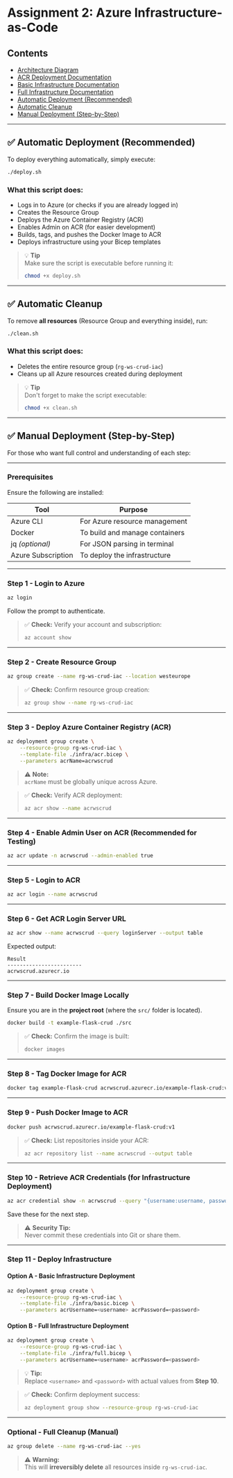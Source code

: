# Assignment 2: Azure Infrastructure-as-Code

## Contents

- [Architecture Diagram](docs/diagram.md)
- [ACR Deployment Documentation](docs/acr.md)
- [Basic Infrastructure Documentation](docs/basic.md)
- [Full Infrastructure Documentation](docs/full.md)
- [Automatic Deployment (Recommended)](#automatic-deployment-recommended)
- [Automatic Cleanup](#automatic-cleanup)
- [Manual Deployment (Step-by-Step)](#manual-deployment-step-by-step)

---

## ✅ Automatic Deployment (Recommended)

To deploy everything automatically, simply execute:

```bash
./deploy.sh
```

### What this script does:
- Logs in to Azure (or checks if you are already logged in)
- Creates the Resource Group
- Deploys the Azure Container Registry (ACR)
- Enables Admin on ACR (for easier development)
- Builds, tags, and pushes the Docker Image to ACR
- Deploys infrastructure using your Bicep templates

> 💡 **Tip**  
> Make sure the script is executable before running it:
> ```bash
> chmod +x deploy.sh
> ```

---

## ✅ Automatic Cleanup

To remove **all resources** (Resource Group and everything inside), run:

```bash
./clean.sh
```

### What this script does:
- Deletes the entire resource group (`rg-ws-crud-iac`)
- Cleans up all Azure resources created during deployment

> 💡 **Tip**  
> Don't forget to make the script executable:
> ```bash
> chmod +x clean.sh
> ```

---

## ✅ Manual Deployment (Step-by-Step)

For those who want full control and understanding of each step:

---

### Prerequisites
Ensure the following are installed:

| Tool            | Purpose                         |
|-----------------|---------------------------------|
| Azure CLI       | For Azure resource management  |
| Docker          | To build and manage containers |
| jq *(optional)* | For JSON parsing in terminal   |
| Azure Subscription | To deploy the infrastructure |

---

### Step 1 - Login to Azure

```bash
az login
```

Follow the prompt to authenticate.

> ✅ **Check:** Verify your account and subscription:
> ```bash
> az account show
> ```

---

### Step 2 - Create Resource Group

```bash
az group create --name rg-ws-crud-iac --location westeurope
```

> ✅ **Check:** Confirm resource group creation:
> ```bash
> az group show --name rg-ws-crud-iac
> ```

---

### Step 3 - Deploy Azure Container Registry (ACR)

```bash
az deployment group create \
    --resource-group rg-ws-crud-iac \
    --template-file ./infra/acr.bicep \
    --parameters acrName=acrwscrud
```

> ⚠ **Note:**  
> `acrName` must be globally unique across Azure.

> ✅ **Check:** Verify ACR deployment:
> ```bash
> az acr show --name acrwscrud
> ```

---

### Step 4 - Enable Admin User on ACR (Recommended for Testing)

```bash
az acr update -n acrwscrud --admin-enabled true
```

---

### Step 5 - Login to ACR

```bash
az acr login --name acrwscrud
```

---

### Step 6 - Get ACR Login Server URL

```bash
az acr show --name acrwscrud --query loginServer --output table
```

Expected output:

```text
Result
------------------------
acrwscrud.azurecr.io
```

---

### Step 7 - Build Docker Image Locally

Ensure you are in the **project root** (where the `src/` folder is located).

```bash
docker build -t example-flask-crud ./src
```

> ✅ **Check:** Confirm the image is built:
> ```bash
> docker images
> ```

---

### Step 8 - Tag Docker Image for ACR

```bash
docker tag example-flask-crud acrwscrud.azurecr.io/example-flask-crud:v1
```

---

### Step 9 - Push Docker Image to ACR

```bash
docker push acrwscrud.azurecr.io/example-flask-crud:v1
```

> ✅ **Check:** List repositories inside your ACR:
> ```bash
> az acr repository list --name acrwscrud --output table
> ```

---

### Step 10 - Retrieve ACR Credentials (for Infrastructure Deployment)

```bash
az acr credential show -n acrwscrud --query "{username:username, password:passwords[0].value}"
```

Save these for the next step.

> ⚠ **Security Tip:**  
> Never commit these credentials into Git or share them.

---

### Step 11 - Deploy Infrastructure

#### Option A - Basic Infrastructure Deployment

```bash
az deployment group create \
    --resource-group rg-ws-crud-iac \
    --template-file ./infra/basic.bicep \
    --parameters acrUsername=<username> acrPassword=<password>
```

#### Option B - Full Infrastructure Deployment

```bash
az deployment group create \
    --resource-group rg-ws-crud-iac \
    --template-file ./infra/full.bicep \
    --parameters acrUsername=<username> acrPassword=<password>
```

> 💡 **Tip:**  
> Replace `<username>` and `<password>` with actual values from **Step 10**.

> ✅ **Check:** Confirm deployment success:
> ```bash
> az deployment group show --resource-group rg-ws-crud-iac
> ```

---

### Optional - Full Cleanup (Manual)

```bash
az group delete --name rg-ws-crud-iac --yes
```

> ⚠ **Warning:**  
> This will **irreversibly delete** all resources inside `rg-ws-crud-iac`.
